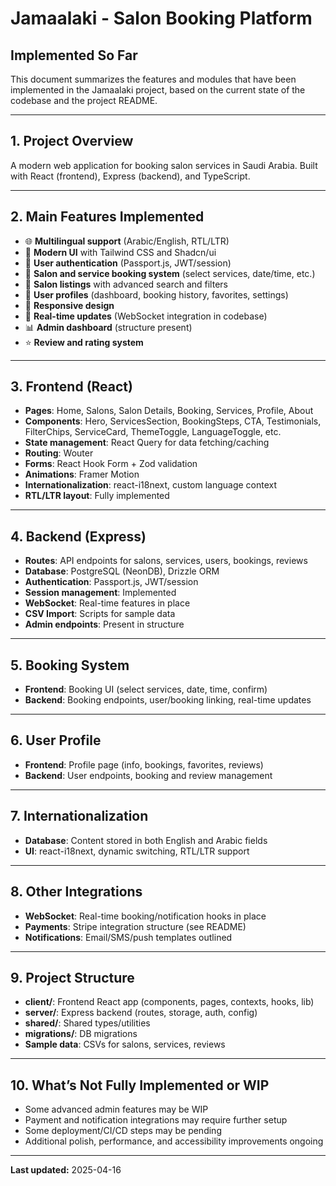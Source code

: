 # Jamaalaki - Salon Booking Platform

## Implemented So Far

This document summarizes the features and modules that have been implemented in the Jamaalaki project, based on the current state of the codebase and the project README.

---

## 1. Project Overview
A modern web application for booking salon services in Saudi Arabia. Built with React (frontend), Express (backend), and TypeScript.

---

## 2. Main Features Implemented
- 🌐 **Multilingual support** (Arabic/English, RTL/LTR)
- 💅 **Modern UI** with Tailwind CSS and Shadcn/ui
- 🔐 **User authentication** (Passport.js, JWT/session)
- 📅 **Salon and service booking system** (select services, date/time, etc.)
- 🏪 **Salon listings** with advanced search and filters
- 👤 **User profiles** (dashboard, booking history, favorites, settings)
- 📱 **Responsive design**
- 🔄 **Real-time updates** (WebSocket integration in codebase)
- 📊 **Admin dashboard** (structure present)
- ⭐ **Review and rating system**

---

## 3. Frontend (React)
- **Pages**: Home, Salons, Salon Details, Booking, Services, Profile, About
- **Components**: Hero, ServicesSection, BookingSteps, CTA, Testimonials, FilterChips, ServiceCard, ThemeToggle, LanguageToggle, etc.
- **State management**: React Query for data fetching/caching
- **Routing**: Wouter
- **Forms**: React Hook Form + Zod validation
- **Animations**: Framer Motion
- **Internationalization**: react-i18next, custom language context
- **RTL/LTR layout**: Fully implemented

---

## 4. Backend (Express)
- **Routes**: API endpoints for salons, services, users, bookings, reviews
- **Database**: PostgreSQL (NeonDB), Drizzle ORM
- **Authentication**: Passport.js, JWT/session
- **Session management**: Implemented
- **WebSocket**: Real-time features in place
- **CSV Import**: Scripts for sample data
- **Admin endpoints**: Present in structure

---

## 5. Booking System
- **Frontend**: Booking UI (select services, date, time, confirm)
- **Backend**: Booking endpoints, user/booking linking, real-time updates

---

## 6. User Profile
- **Frontend**: Profile page (info, bookings, favorites, reviews)
- **Backend**: User endpoints, booking and review management

---

## 7. Internationalization
- **Database**: Content stored in both English and Arabic fields
- **UI**: react-i18next, dynamic switching, RTL/LTR support

---

## 8. Other Integrations
- **WebSocket**: Real-time booking/notification hooks in place
- **Payments**: Stripe integration structure (see README)
- **Notifications**: Email/SMS/push templates outlined

---

## 9. Project Structure
- **client/**: Frontend React app (components, pages, contexts, hooks, lib)
- **server/**: Express backend (routes, storage, auth, config)
- **shared/**: Shared types/utilities
- **migrations/**: DB migrations
- **Sample data**: CSVs for salons, services, reviews

---

## 10. What’s Not Fully Implemented or WIP
- Some advanced admin features may be WIP
- Payment and notification integrations may require further setup
- Some deployment/CI/CD steps may be pending
- Additional polish, performance, and accessibility improvements ongoing

---

**Last updated:** 2025-04-16
